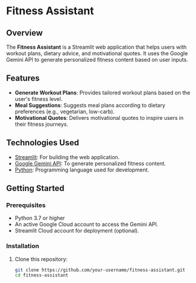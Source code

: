 # Fitness Assistant

## Overview
The **Fitness Assistant** is a Streamlit web application that helps users with workout plans, dietary advice, and motivational quotes. It uses the Google Gemini API to generate personalized fitness content based on user inputs.

## Features
- **Generate Workout Plans**: Provides tailored workout plans based on the user's fitness level.
- **Meal Suggestions**: Suggests meal plans according to dietary preferences (e.g., vegetarian, low-carb).
- **Motivational Quotes**: Delivers motivational quotes to inspire users in their fitness journeys.

## Technologies Used
- [Streamlit](https://streamlit.io/): For building the web application.
- [Google Gemini API](https://cloud.google.com/generative-ai/docs): To generate personalized fitness content.
- [Python](https://www.python.org/): Programming language used for development.

## Getting Started

### Prerequisites
- Python 3.7 or higher
- An active Google Cloud account to access the Gemini API.
- Streamlit Cloud account for deployment (optional).

### Installation
1. Clone this repository:
   ```bash
   git clone https://github.com/your-username/fitness-assistant.git
   cd fitness-assistant
